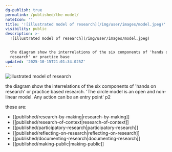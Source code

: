 ```yaml
---
dg-publish: true
permalink: /published/the-model/
noteIcon: ''
title: '![illustrated model of research](/img/user/images/model.jpeg)'
visibility: public
description: >-
  ![illustrated model of research](/img/user/images/model.jpeg)


  the diagram show the interrelations of the six components of 'hands on
  research' or practice base
updated: '2025-10-15T21:01:34.025Z'
---
```


![illustrated model of research](/img/user/images/model.jpeg)

the diagram show the interrelations of the six components of 'hands on research' or practice based research. 
'The circle model is an open and non-linear model. Any action can be an entry point' p2

these are:
- [[published/research-by-making\|research-by-making]]
- [[published/research-of-context\|research-of-context]]
- [[published/participatory-research\|participatory-research]]
- [[published/reflecting-on-research\|reflecting-on-research]]
- [[published/documenting-research\|documenting-research]]
- [[published/making-public\|making-public]]
